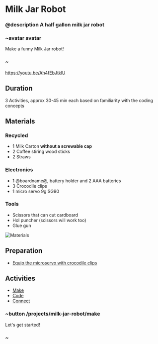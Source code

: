 
# Milk Jar Robot

### @description A half gallon milk jar robot

### ~avatar avatar

Make a funny Milk Jar robot!

### ~

https://youtu.be/Ah4fEbJtklU

## Duration

3 Activities, approx 30-45 min each based on familiarity with the coding concepts

## Materials

### Recycled

* 1 Milk Carton **without a screwable cap**
* 2 Coffee stiring wood sticks
* 2 Straws

### Electronics

* 1 @boardname@, battery holder and 2 AAA batteries
* 3 Crocodile clips
* 1 micro servo 9g SG90

### Tools
* Scissors that can cut cardboard
* Hol puncher (scissors will work too)
* Glue gun

![Materials](/static/mb/projects/milk-jar-robot/materials.jpg)

## Preparation

* [Equip the microservo with crocodile clips](/device/servo)

## Activities

* [Make](/projects/milk-jar-robot/make)  
* [Code](/projects/milk-jar-robot/code)  
* [Connect](/projects/milk-jar-robot/connect)  

### ~button /projects/milk-jar-robot/make

Let's get started!

### ~
